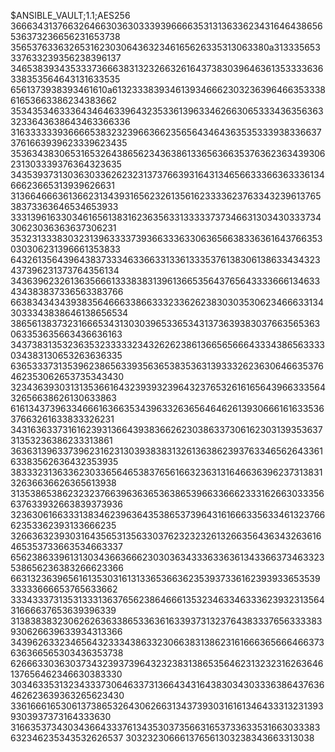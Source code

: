 $ANSIBLE_VAULT;1.1;AES256
36663431376632646630363033393966663531313633623431646438656536373236656231653738
3565376336326531623030643632346165626335313063380a313335653337633239356238396137
34653839343533373666383132326632616437383039646361353333636338353564643131633535
6561373938393461610a613233383934613934666230323639646635333861653663386234383662
35343534633364346463396432353361396334626630653334363563633233643638643463366336
31633333393666653832323966366235656434643635353339383366373761663939623339623435
35363438306531653264386562343638613365636635376362363439306231303339376364323635
34353937313036303362623231373766393164313465663336636333613466623665313939626631
31366466636136623134393165623261356162333362376334323961376538373363646534653933
33313961633034616561383162363563313333373734663130343033373430623036363637306231
35323133383032313963333739366333633063656638336361643766353030306231396661353833
64326135643964383733346336633133613335376138306138633434323437396231373764356134
34363962326136356661333838313961366535643765643333666134633434383837336563383766
66383434343938356466633866333233626238303035306234666331343033343838646138656534
38656138373231666534313030396533653431373639383037663565363063353635663436636163
34373831353236353233333234326262386136656566643334386563333034383130653263636335
63653337313539623865633935636538353631393332623630646635376462353062653735343430
32343639303131353661643239393239643237653261616564396633356432656638626130633863
61613437396334666163663534396332636564646261393066616163353637663261633833326231
34316363373161623931366439383662623038633730616230313935363731353236386233313861
36363139633739623162313039383831326136386239376334656264336163383562636432353935
38333231363362303365646538376561663236313164663639623731383132636636626365613938
31353865386232323766396363653638653966336662333162663033356637633932663839373936
32363061663331383462396364353865373964316166633563346132376662353362393133666235
32663632393031643565313563303762323232613266356436343263616465353733663534663337
65623863396131303436636662303036343336336361343366373463323538656236383266623366
66313236396561613530316131336536636235393733616239393365353933333666653765633662
33343337313531333136376562386466613532346334633362393231356431666637653639396339
31383838323062626363386533636163393731323764383337656333383930626639633934313366
34396263323465643233343863323066383138623161666365666466373636366565303436353738
62666330363037343239373964323238313865356462313232316263646137656462346630383330
30346335313234333730646337313664343164383034303336386437636462623639363265623430
33616661653061373865326430626631343739303161613464333132313939303937373164333630
31663537343034366433376134353037356631653733633531663033383632346235343532626537
303232306661376561303238343663313038

